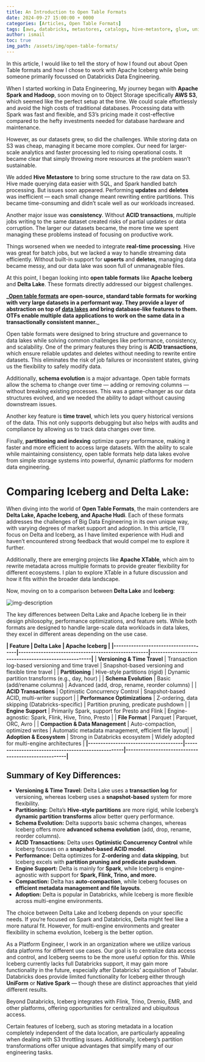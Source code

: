 ```yaml
---
title: An Introduction to Open Table Formats
date: 2024-09-27 15:00:00 + 0000
categories: [Articles, Open Table Formats]
tags: [aws, databricks, metastores, catalogs, hive-metastore, glue, unity catalog, opentable, iceberg, deltalake, hudi, xtable]     # TAG names should always be lowercase
author: ismail
toc: true
img_path: /assets/img/open-table-formats/
---
```


In this article, I would like to tell the story of how I found out about Open Table formats and how I chose to work with Apache Iceberg while being someone primarily focussed on Databricks Data Engineering.

When I started working in Data Engineering, My journey began with **Apache Spark and Hadoop**, soon moving on to Object Storage specifically **AWS S3**, which seemed like the perfect setup at the time. We could scale effortlessly and avoid the high costs of traditional databases. Processing data with Spark was fast and flexible, and S3’s pricing made it cost-effective compared to the hefty investments needed for database hardware and maintenance.

However, as our datasets grew, so did the challenges. While storing data on S3 was cheap, managing it became more complex. Our need for larger-scale analytics and faster processing led to rising operational costs. It became clear that simply throwing more resources at the problem wasn’t sustainable.

We added **Hive Metastore** to bring some structure to the raw data on S3. Hive made querying data easier with SQL, and Spark handled batch processing. But issues soon appeared. Performing **updates** and **deletes** was inefficient — each small change meant rewriting entire partitions. This became time-consuming and didn’t scale well as our workloads increased.

Another major issue was **consistency**. Without **ACID transactions**, multiple jobs writing to the same dataset created risks of partial updates or data corruption. The larger our datasets became, the more time we spent managing these problems instead of focusing on productive work.

Things worsened when we needed to integrate **real-time processing**. Hive was great for batch jobs, but we lacked a way to handle streaming data efficiently. Without built-in support for **upserts** and **deletes**, managing data became messy, and our data lake was soon full of unmanageable files.

At this point, I began looking into **open table formats** like **Apache Iceberg** and **Delta Lake**. These formats directly addressed our biggest challenges.

**_[Open table formats](https://www.teradata.com/platform/open-table-formats) are open-source, standard table formats for working with very large datasets in a performant way. They provide a layer of abstraction on top of [data lakes](https://www.teradata.com/insights/data-architecture/what-is-a-data-lake?utm_medium=organic) and bring database-like features to them. OTFs enable multiple data applications to work on the same data in a transactionally consistent manner.**_

Open table formats were designed to bring structure and governance to data lakes while solving common challenges like performance, consistency, and scalability. One of the primary features they bring is **ACID transactions**, which ensure reliable updates and deletes without needing to rewrite entire datasets. This eliminates the risk of job failures or inconsistent states, giving us the flexibility to safely modify data.

Additionally, **schema evolution** is a major advantage. Open table formats allow the schema to change over time — adding or removing columns — without breaking existing processes. This was a game-changer as our data structures evolved, and we needed the ability to adapt without causing downstream issues.

Another key feature is **time travel**, which lets you query historical versions of the data. This not only supports debugging but also helps with audits and compliance by allowing us to track data changes over time.

Finally, **partitioning and indexing** optimize query performance, making it faster and more efficient to access large datasets. With the ability to scale while maintaining consistency, open table formats help data lakes evolve from simple storage systems into powerful, dynamic platforms for modern data engineering.

# Comparing Iceberg and Delta Lake:

When diving into the world of **Open Table Formats**, the main contenders are **Delta Lake, Apache Iceberg, and Apache Hudi**. Each of these formats addresses the challenges of Big Data Engineering in its own unique way, with varying degrees of market support and adoption. In this article, I’ll focus on Delta and Iceberg, as I have limited experience with Hudi and haven’t encountered strong feedback that would compel me to explore it further.

Additionally, there are emerging projects like **Apache XTable**, which aim to rewrite metadata across multiple formats to provide greater flexibility for different ecosystems. I plan to explore XTable in a future discussion and how it fits within the broader data landscape.

Now, moving on to a comparison between **Delta Lake** and **Iceberg**:

![img-description](choosingAFormat.png.PNG)

The key differences between Delta Lake and Apache Iceberg lie in their design philosophy, performance optimizations, and feature sets. While both formats are designed to handle large-scale data workloads in data lakes, they excel in different areas depending on the use case.

**| Feature                              | Delta Lake                                         | Apache Iceberg                                      |**
**|--------------------------------------|----------------------------------------------------|-----------------------------------------------------|**
  | **Versioning & Time Travel**         | Transaction log-based versioning and time travel   | Snapshot-based versioning and flexible time travel  |
  | **Partitioning**                     | Hive-style partitions (rigid)                      | Dynamic partition transforms (e.g., day, hour)      |
  | **Schema Evolution**                 | Basic (add/rename columns)                         | Advanced (add, drop, rename, reorder columns)       |
  | **ACID Transactions**                | Optimistic Concurrency Control                     | Snapshot-based ACID, multi-writer support           |
  | **Performance Optimizations**        | Z-ordering, data skipping (Databricks-specific)    | Partition pruning, predicate pushdown               |
  | **Engine Support**                   | Primarily Spark, support for Presto and Flink      | Engine-agnostic: Spark, Flink, Hive, Trino, Presto  |
  | **File Format**                      | Parquet                                            | Parquet, ORC, Avro                                  |
  | **Compaction & Data Management**     | Auto-compaction, optimized writes                  | Automatic metadata management, efficient file layout|
  | **Adoption & Ecosystem**             | Strong in Databricks ecosystem                     | Widely adopted for multi-engine architectures       |
**|--------------------------------------|----------------------------------------------------|-----------------------------------------------------|**

## Summary of Key Differences:

- **Versioning & Time Travel:** Delta Lake uses a **transaction log** for versioning, whereas Iceberg uses a **snapshot-based** system for more flexibility.
- **Partitioning:** Delta’s **Hive-style partitions** are more rigid, while Iceberg’s **dynamic partition transforms** allow better query performance.
- **Schema Evolution:** Delta supports basic schema changes, whereas Iceberg offers more **advanced schema evolution** (add, drop, rename, reorder columns).
- **ACID Transactions:** Delta uses **Optimistic Concurrency Control** while Iceberg focuses on a **snapshot-based ACID model**.
- **Performance:** Delta optimizes for **Z-ordering** and **data skipping**, but Iceberg excels with **partition pruning and predicate pushdown**.
- **Engine Support:** Delta is mainly for **Spark**, while Iceberg is engine-agnostic with support for **Spark, Flink, Trino, and more.**
- **Compaction:** Delta has **auto-compaction**, while Iceberg focuses on **efficient metadata management and file layouts**.
- **Adoption:** Delta is popular in Databricks, while Iceberg is more flexible across multi-engine environments.

The choice between Delta Lake and Iceberg depends on your specific needs. If you’re focused on Spark and Databricks, Delta might feel like a more natural fit. However, for multi-engine environments and greater flexibility in schema evolution, Iceberg is the better option.

As a Platform Engineer, I work in an organization where we utilize various data platforms for different use cases. Our goal is to centralize data access and control, and Iceberg seems to be the more useful option for this. While Iceberg currently lacks full Databricks support, it may gain more functionality in the future, especially after Databricks’ acquisition of Tabular. Databricks does provide limited functionality for Iceberg either through **UniForm** or **Native Spark** — though these are distinct approaches that yield different results.

Beyond Databricks, Iceberg integrates with Flink, Trino, Dremio, EMR, and other platforms, offering opportunities for centralized and ubiquitous access.

Certain features of Iceberg, such as storing metadata in a location completely independent of the data location, are particularly appealing when dealing with S3 throttling issues. Additionally, Iceberg’s partition transformations offer unique advantages that simplify many of our engineering tasks.